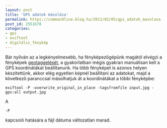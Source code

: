 ```yaml
---
layout: post
title: 'GPS adatok másolása'
permalink: https://commandline.blog.hu/2011/02/05/gps_adatok_masolasa
post_id: 2551678
categories: 
- gps
- exiftool
- digitális_fénykép
---
```


Bár nyilván az a legkényelmesebb, ha fényképezőgépünk magától elvégzi a fényképek 
[geotaggelését](http://hu.wikipedia.org/wiki/Geotagging), a gyakorlatban mégis gyakran manuálisan kell a GPS koordinátákat beállítanunk. Ha több fényképet is azonos helyen készítettünk, akkor elég egyetlen képnél beállítani az adatokat, majd a következő paranccsal másolhatjuk át a koordinátákat a többi fényképbe: 
```
exiftool -P -overwrite_original_in_place -tagsfromfile input.jpg -gps:all output.jpg
``` 
A 
```
-P
```
 kapcsoló hatására a fájl dátuma változatlan marad.